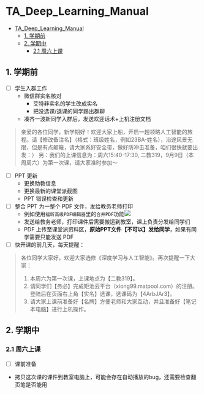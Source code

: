 # TA_Deep_Learning_Manual

- [TA\_Deep\_Learning\_Manual](#ta_deep_learning_manual)
  - [1. 学期前](#1-学期前)
  - [2. 学期中](#2-学期中)
    - [2.1 周六上课](#21-周六上课)

## 1. 学期前

- [ ] 学生入群工作
  - 微信群实名核对
    - 艾特非实名的学生改成实名
    - 把没选课/退课的同学踢出群聊
  - 凑齐一波新同学入群后，发送欢迎话术+上机注册文档
  
> 亲爱的各位同学，新学期好！欢迎大家上船，开启一趟领略人工智能的旅程。请【修改备注名】（格式：班级姓名，例如23BA-姓名），沿途风景无限，但是有点颠簸，请大家系好安全带，做好防冲击准备，咱们很快就要出发：）
> 另：我们的上课信息为：周六15:40-17:30, 二教319，9月9日（本周周六）为第一次课，请大家准时参加～


- [ ] PPT 更新
  - 更换助教信息
  - 更换最新的课堂派截图
  - PPT 错误检查和更新
- [ ] 整合 PPT 为一整个 PDF 文件，发给教务老师打印
  - 例如使用`福昕高级PDF编辑器`里的`合并PDF`功能![](pics/fuxin.png)
  - 发送给教务老师，打印课件后需要搬运到教室，课上负责分发给同学们
  - PDF 上传至课堂派资料区，**原始PPT文件【不可以】发给同学**，如果有同学需要只能发送 PDF
- [ ] 快开课的前几天，每天提醒：
> 各位同学大家好，欢迎大家选修《深度学习与人工智能》。再次提醒一下大家：
> 1. 本周六为第一次课，上课地点为【二教319】。
> 2. 请同学们【务必】完成矩池云平台（xiong99.matpool.com）的注册。登陆后在页面右上角【实名】选课，选课码为【4ArbJAr3】。 
> 3. 请大家上课前准备好【名牌】方便老师和大家互动，并且准备好【笔记本电脑】进行上机操作。


## 2. 学期中

### 2.1 周六上课

- [ ] 课前准备
 - 拷贝这次课的课件到教室电脑上，可能会存在自动播放的bug，还需要检查翻页笔是否能用